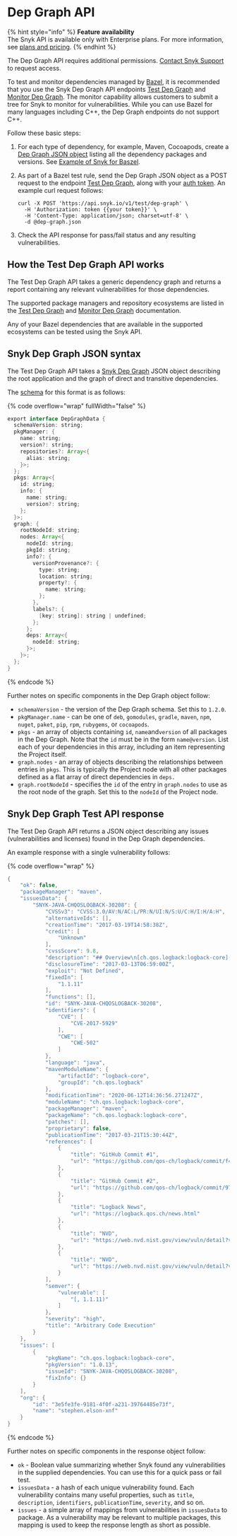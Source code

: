 # Dep Graph API

{% hint style="info" %}
**Feature availability**\
The Snyk API is available only with Enterprise plans. For more information, see [plans and pricing](https://snyk.io/plans/).
{% endhint %}

The Dep Graph API requires additional permissions. [Contact Snyk Support](https://support.snyk.io) to request access.

To test and monitor dependencies managed by [Bazel](./), it is recommended that you use the Snyk Dep Graph API endpoints [Test Dep Graph](../../../snyk-api/reference/test-v1.md#test-dep-graph) and [Monitor Dep Graph](../../../snyk-api/reference/monitor-v1.md). The monitor capability allows customers to submit a tree for Snyk to monitor for vulnerabilities. While you can use Bazel for many languages including C++, the Dep Graph endpoints do not support C++.

Follow these basic steps:

1. For each type of dependency, for example, Maven, Cocoapods, create a [Dep Graph JSON object](https://github.com/snyk/dep-graph) listing all the dependency packages and versions. See [Example of Snyk for Baszel](dep-graph-api.md#example-of-snyk-for-bazel).
2.  As part of a Bazel test rule, send the Dep Graph JSON object as a POST request to the endpoint [Test Dep Graph](../../../snyk-api/reference/test-v1.md#test-dep-graph), along with your [auth token](../../../snyk-api/rest-api/authentication-for-api/). An example curl request follows:

    ```
    curl -X POST 'https://api.snyk.io/v1/test/dep-graph' \
      -H 'Authorization: token {{your token}}' \
      -H 'Content-Type: application/json; charset=utf-8' \
      -d @dep-graph.json
    ```
3. Check the API response for pass/fail status and any resulting vulnerabilities.

## How the Test Dep Graph API works

The Test Dep Graph API takes a generic dependency graph and returns a report containing any relevant vulnerabilities for those dependencies.

The supported package managers and repository ecosystems are listed in the [Test Dep Graph](../../../snyk-api/reference/test-v1.md#test-dep-graph) and [Monitor Dep Graph](../../../snyk-api/reference/monitor-v1.md) documentation.

Any of your Bazel dependencies that are available in the supported ecosystems can be tested using the Snyk API.

## Snyk Dep Graph JSON syntax

The Test Dep Graph API takes a [Snyk Dep Graph](https://github.com/snyk/dep-graph) JSON object describing the root application and the graph of direct and transitive dependencies.

The [schema](https://github.com/snyk/dep-graph#depgraphdata) for this format is as follows:

{% code overflow="wrap" fullWidth="false" %}
```java
export interface DepGraphData {
  schemaVersion: string;
  pkgManager: {
    name: string;
    version?: string;
    repositories?: Array<{
      alias: string;
    }>;
  };
  pkgs: Array<{
    id: string;
    info: {
      name: string;
      version?: string;
    };
  }>;
  graph: {
    rootNodeId: string;
    nodes: Array<{
      nodeId: string;
      pkgId: string;
      info?: {
        versionProvenance?: {
          type: string;
          location: string;
          property?: {
            name: string;
          };
        },
        labels?: {
          [key: string]: string | undefined;
        };
      };
      deps: Array<{
        nodeId: string;
      }>;
    }>;
  };
}
```
{% endcode %}

Further notes on specific components in the Dep Graph object follow:

* `schemaVersion` - the version of the Dep Graph schema. Set this to `1.2.0`.
* `pkgManager.name` - can be one of `deb`, `gomodules`, `gradle`, `maven`, `npm`, `nuget`, `paket`, `pip`, `rpm`, `rubygems`, or `cocoapods`.
* `pkgs` - an array of objects containing `id`, `name`and`version` of all packages in the Dep Graph. Note that the `id` must be in the form `name@version`. List each of your dependencies in this array, including an item representing the Project itself.
* `graph.nodes` - an array of objects describing the relationships between entries in `pkgs`. This is typically the Project node with all other packages defined as a flat array of direct dependencies in `deps.`
* `graph.rootNodeId` - specifies the `id` of the entry in `graph.nodes` to use as the root node of the graph. Set this to the `nodeId` of the Project node.

## Snyk Dep Graph Test API response

The Test Dep Graph API returns a JSON object describing any issues (vulnerabilities and licenses) found in the Dep Graph dependencies.

An example response with a single vulnerability follows:

{% code overflow="wrap" %}
```java
{
    "ok": false,
    "packageManager": "maven",
    "issuesData": {
        "SNYK-JAVA-CHQOSLOGBACK-30208": {
            "CVSSv3": "CVSS:3.0/AV:N/AC:L/PR:N/UI:N/S:U/C:H/I:H/A:H",
            "alternativeIds": [],
            "creationTime": "2017-03-19T14:58:38Z",
            "credit": [
                "Unknown"
            ],
            "cvssScore": 9.8,
            "description": "## Overview\n[ch.qos.logback:logback-core](https://mvnrepository.com/artifact/ch.qos.logback/logback-core) is a logback-core module.\n\nAffected versions of this package are vulnerable to Arbitrary Code Execution. A configuration can be ...",
            "disclosureTime": "2017-03-13T06:59:00Z",
            "exploit": "Not Defined",
            "fixedIn": [
                "1.1.11"
            ],
            "functions": [],
            "id": "SNYK-JAVA-CHQOSLOGBACK-30208",
            "identifiers": {
                "CVE": [
                    "CVE-2017-5929"
                ],
                "CWE": [
                    "CWE-502"
                ]
            },
            "language": "java",
            "mavenModuleName": {
                "artifactId": "logback-core",
                "groupId": "ch.qos.logback"
            },
            "modificationTime": "2020-06-12T14:36:56.271247Z",
            "moduleName": "ch.qos.logback:logback-core",
            "packageManager": "maven",
            "packageName": "ch.qos.logback:logback-core",
            "patches": [],
            "proprietary": false,
            "publicationTime": "2017-03-21T15:30:44Z",
            "references": [
                {
                    "title": "GitHub Commit #1",
                    "url": "https://github.com/qos-ch/logback/commit/f46044b805bca91efe5fd6afe52257cd02f775f8"
                },
                {
                    "title": "GitHub Commit #2",
                    "url": "https://github.com/qos-ch/logback/commit/979b042cb1f0b4c1e5869ccc8912e68c39f769f9"
                },
                {
                    "title": "Logback News",
                    "url": "https://logback.qos.ch/news.html"
                },
                {
                    "title": "NVD",
                    "url": "https://web.nvd.nist.gov/view/vuln/detail?vulnId=CVE-2017-5929"
                },
                {
                    "title": "NVD",
                    "url": "https://web.nvd.nist.gov/view/vuln/detail?vulnId=CVE-2017-5929/"
                }
            ],
            "semver": {
                "vulnerable": [
                    "[, 1.1.11)"
                ]
            },
            "severity": "high",
            "title": "Arbitrary Code Execution"
        }
    },
    "issues": [
        {
            "pkgName": "ch.qos.logback:logback-core",
            "pkgVersion": "1.0.13",
            "issueId": "SNYK-JAVA-CHQOSLOGBACK-30208",
            "fixInfo": {}
        }
    ],
    "org": {
        "id": "3e5fe3fe-9181-4f0f-a231-39764485e73f",
        "name": "stephen.elson-xnf"
    }
}
```
{% endcode %}

Further notes on specific components in the response object follow:

* `ok` - Boolean value summarizing whether Snyk found any vulnerabilities in the supplied dependencies. You can use this for a quick pass or fail test.
* `issuesData` - a hash of each unique vulnerability found. Each vulnerability contains many useful properties, such as `title`, `description`, `identifiers`, `publicationTime`, `severity`, and so on.
* `issues` - a simple array of mappings from vulnerabilities in `issuesData` to package. As a vulnerability may be relevant to multiple packages, this mapping is used to keep the response length as short as possible.

